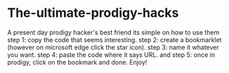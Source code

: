 # The-ultimate-prodigy-hacks
A present day prodigy hacker's best friend
its simple on how to use them
step 1: copy the code that seems interesting.
step 2: create a bookmarklet (however on microsoft edge click the star icon).
step 3: name it whatever you want.
step 4: paste the code where it says URL.
and step 5: once in prodigy, click on the bookmark and done.
Enjoy!
